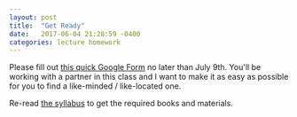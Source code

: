 ```yaml
---
layout: post
title:  "Get Ready"
date:   2017-06-04 21:28:59 -0400
categories: lecture homework
---
```


Please fill out [this quick Google Form](https://goo.gl/forms/2fQdObztdXMF1Jbw1) no later than July 9th. You'll be working with a partner in this class and I want to make it as easy as possible for you to find a like-minded / like-located one. 

Re-read [the syllabus](/syllabus) to get the required books and materials.